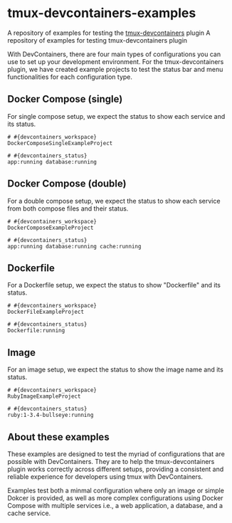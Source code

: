 # tmux-devcontainers-examples
A repository of examples for testing the [tmux-devcontainers](https://github.com/phil/tmux-devcontainers) plugin
A repository of examples for testing tmux-devcontainers plugin

With DevContainers, there are four main types of configurations you can use to set up your development environment. For the tmux-devcontainers plugin, we have created example projects to test the status bar and menu functionalities for each configuration type.

## Docker Compose (single)

For single compose setup, we expect the status to show each service and its status.

```
# #{devcontainers_workspace}
DockerComposeSingleExampleProject

# #{devcontainers_status}
app:running database:running
```

## Docker Compose (double)

For a double compose setup, we expect the status to show each service from both compose files and their status.

```
# #{devcontainers_workspace}
DockerComposeExampleProject

# #{devcontainers_status}
app:running database:running cache:running 
```

## Dockerfile

For a Dockerfile setup, we expect the status to show "Dockerfile" and its status.

```
# #{devcontainers_workspace}
DockerFileExampleProject

# #{devcontainers_status}
Dockerfile:running
```

## Image

For an image setup, we expect the status to show the image name and its status.

```
# #{devcontainers_workspace}
RubyImageExampleProject

# #{devcontainers_status}
ruby:1-3.4-bullseye:running
```
## About these examples

These examples are designed to test the myriad of configurations that are possible with DevContainers. They are to help the tmux-devcontainers plugin works correctly across different setups, providing a consistent and reliable experience for developers using tmux with DevContainers.

Examples test both a minmal configuration where only an image or simple Dokcer is provided, as well as more complex configurations using Docker Compose with multiple services i.e., a web application, a database, and a cache service.
